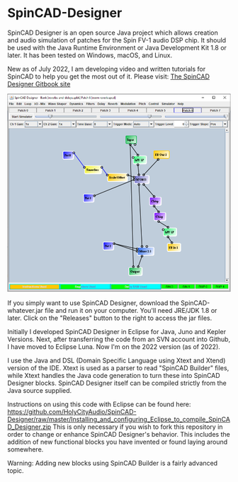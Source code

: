 SpinCAD-Designer
================

SpinCAD Designer is an open source Java project which allows creation and audio simulation of patches for the Spin FV-1 audio DSP chip.  It should be used with the Java Runtime Environment or Java Development Kit 1.8 or later.  It has been tested on Windows, macOS, and Linux.

New as of July 2022, I am developing video and written tutorials for SpinCAD to help you get the most out of it.
Please visit: [The SpinCAD Designer Gitbook site](https://holy-city-audio.gitbook.io/spincad-designer)

![SpinCAD Designer](/spincad.png)

If you simply want to use SpinCAD Designer, download the SpinCAD-whatever.jar file and run it on your computer.  You'll need JRE/JDK 1.8 or later.  Click on the "Releases" button to the right to access the jar files.

Initially I developed SpinCAD Designer in Eclipse for Java, Juno and Kepler Versions.  Next, after transferring the code from an SVN account into Github, I have moved to Eclipse Luna.  Now I'm on the 2022 version (as of 2022).

I use the Java and DSL (Domain Specific Language using Xtext and Xtend) version of the IDE.  Xtext is used as a parser to read "SpinCAD Builder" files, while Xtext handles the Java code generation to turn these into SpinCAD Designer blocks.  SpinCAD Designer itself can be compiled strictly from the Java source supplied.

Instructions on using this code with Eclipse can be found here: https://github.com/HolyCityAudio/SpinCAD-Designer/raw/master/Installing_and_configuring_Eclipse_to_compile_SpinCAD_Designer.zip This is only necessary if you wish to fork this repository in order to change or enhance SpinCAD Designer's behavior.  This includes the addition of new functional blocks you have invented or found laying around somewhere.  

Warning: Adding new blocks using SpinCAD Builder is a fairly advanced topic.
